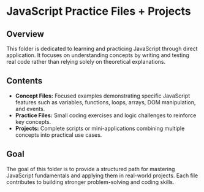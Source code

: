 # JavaScript Practice Files + Projects

## Overview
This folder is dedicated to learning and practicing JavaScript through direct application. It focuses on understanding concepts by writing and testing real code rather than relying solely on theoretical explanations.

## Contents
- **Concept Files:** Focused examples demonstrating specific JavaScript features such as variables, functions, loops, arrays, DOM manipulation, and events.  
- **Practice Files:** Small coding exercises and logic challenges to reinforce key concepts.  
- **Projects:** Complete scripts or mini-applications combining multiple concepts into practical use cases.

## Goal
The goal of this folder is to provide a structured path for mastering JavaScript fundamentals and applying them in real-world projects. Each file contributes to building stronger problem-solving and coding skills.
